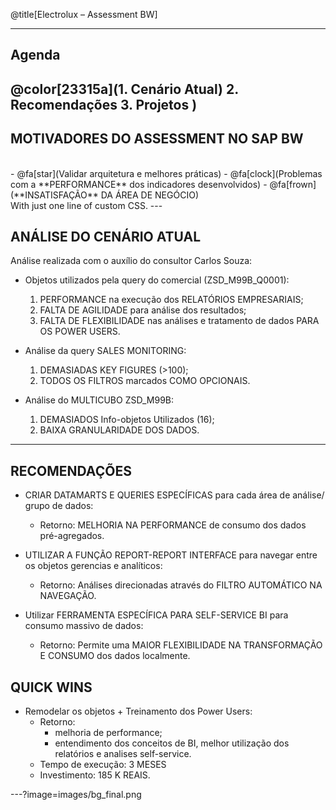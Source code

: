 @title[Electrolux – Assessment BW]


---

## Agenda
@color[23315a](1. Cenário Atual)
2. Recomendações
3. Projetos
)
---

## MOTIVADORES DO ASSESSMENT NO SAP BW
<br>
- @fa[star](Validar arquitetura e melhores práticas)
- @fa[clock](Problemas com a **PERFORMANCE** dos indicadores desenvolvidos)
- @fa[frown](**INSATISFAÇÃO** DA ÁREA DE NEGÓCIO)
<br>
<span class="fa-byline">With just one line of custom CSS.</span>
---

## ANÁLISE DO CENÁRIO ATUAL

Análise realizada com o auxílio do consultor Carlos Souza:
- Objetos utilizados pela query do comercial (ZSD_M99B_Q0001):
	1. PERFORMANCE na execução dos RELATÓRIOS EMPRESARIAIS;
	2. FALTA DE AGILIDADE para análise dos resultados;
	3. FALTA DE FLEXIBILIDADE nas análises e tratamento de dados PARA OS POWER USERS.

- Análise da query SALES MONITORING:
	1. DEMASIADAS KEY FIGURES (>100);
	2. TODOS OS FILTROS marcados COMO OPCIONAIS.

- Análise do MULTICUBO ZSD_M99B:
	1. DEMASIADOS Info-objetos Utilizados (16);
	2. BAIXA GRANULARIDADE DOS DADOS.
	
---

## RECOMENDAÇÕES

- CRIAR DATAMARTS E QUERIES ESPECÍFICAS para cada área de análise/ grupo de dados:
	- Retorno: MELHORIA NA PERFORMANCE de consumo dos dados pré-agregados.

- UTILIZAR A FUNÇÃO REPORT-REPORT INTERFACE para navegar entre os objetos gerencias e analíticos:
	- Retorno: Análises direcionadas através do FILTRO AUTOMÁTICO NA NAVEGAÇÃO.

- Utilizar FERRAMENTA ESPECÍFICA PARA SELF-SERVICE BI para consumo massivo de dados:
	- Retorno: Permite uma MAIOR FLEXIBILIDADE NA TRANSFORMAÇÃO E CONSUMO dos dados localmente.
	
## QUICK WINS

- Remodelar os objetos + Treinamento dos Power Users:
	- Retorno: 
		- melhoria de performance;
		- entendimento dos conceitos de BI, melhor utilização dos relatórios e analises self-service.
	- Tempo de execução: 3 MESES
	- Investimento: 185 K REAIS. 
	
	
		
---?image=images/bg_final.png
	
